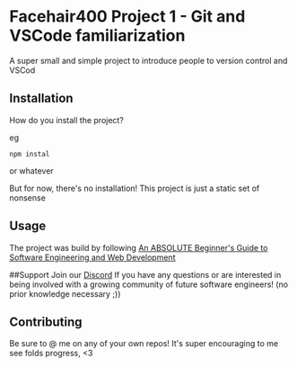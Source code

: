 # Facehair400 Project 1 - Git and VSCode familiarization

A super small and simple project to introduce people to version control and VSCod


## Installation

How do you install the project?

eg
```
npm instal
```
or whatever

But for now, there's no installation! This project is just a static set of nonsense
## Usage
The project was build by following [An ABSOLUTE Beginner's Guide to Software Engineering and Web Development](https://www.youtube.com/watch?v=Wt47gSihb5s&list=PLJjxqjPti-LfbLhTs-XSNecyqBOtRB0fS&ab_channel=Facehair4000)

##Support
Join our [Discord](https://discord.gg/vyX95H8Q) If you have any questions or are interested in being involved with a growing community of future software engineers! (no prior knowledge necessary ;))

## Contributing
Be sure to @ me on any of your own repos! It's super encouraging to me see folds progress, <3
